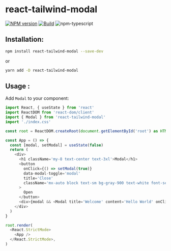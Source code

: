 # react-tailwind-modal

[![NPM version][npm-image]][npm-url]
[![Build][github-build]][github-build-url]
![npm-typescript]

## Installation:

```bash
npm install react-tailwind-modal --save-dev
```

or

```bash
yarn add -D react-tailwind-modal
```

## Usage :

Add `Modal` to your component:

```js
import React, { useState } from 'react'
import ReactDOM from 'react-dom/client'
import { Modal } from 'react-tailwind-modal'
import './index.css'

const root = ReactDOM.createRoot(document.getElementById('root') as HTMLElement)

const App = () => {
  const [modal, setModal] = useState(false)
  return (
    <div>
      <h1 className='my-8 text-center text-3xl'>Modal</h1>
      <button
        onClick={() => setModal(true)}
        data-modal-toggle='modal'
        title='Close'
        className='mx-auto block text-sm bg-gray-900 text-white font-semibold py-2 px-4 border border-gray-900 rounded-md duration-200 ease-out hover:scale-105'
      >
        Open
      </button>
      <div>{modal && <Modal title='Welcome' content='Hello World' onClick={() => setModal(false)} />}</div>
    </div>
  )
}

root.render(
  <React.StrictMode>
    <App />
  </React.StrictMode>,
)
```

[npm-url]: https://www.npmjs.com/package/react-tailwind-modal
[npm-image]: https://img.shields.io/npm/v/react-tailwind-modal
[github-build]: https://github.com/mcholl85/react-tailwind-modal/actions/workflows/publish.yml/badge.svg
[github-build-url]: https://github.com/mcholl85/react-tailwind-modal/actions/workflows/publish.yml
[npm-typescript]: https://img.shields.io/npm/types/react-tailwind-modal